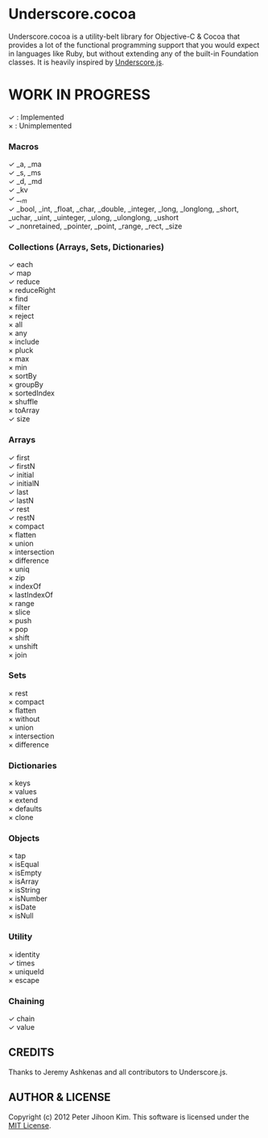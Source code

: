 # Underscore.cocoa

Underscore.cocoa is a utility-belt library for Objective-C & Cocoa that provides a lot of the functional programming support that you would expect in languages like Ruby, but without extending any of the built-in Foundation classes. It is heavily inspired by [Underscore.js](http://documentcloud.github.com/underscore).

# WORK IN PROGRESS

✓ : Implemented  
× : Unimplemented

### Macros

✓ _a, _ma  
✓ _s, _ms  
✓ _d, _md  
✓ _kv  
✓ _$, _m$  
✓ _bool, _int, _float, _char, _double, _integer, _long, _longlong, _short, _uchar, _uint, _uinteger, _ulong, _ulonglong, _ushort  
✓ _nonretained, _pointer, _point, _range, _rect, _size

### Collections (Arrays, Sets, Dictionaries)

✓ each  
✓ map  
✓ reduce  
× reduceRight  
× find  
× filter  
× reject  
× all  
× any  
× include  
× pluck  
× max  
× min  
× sortBy  
× groupBy  
× sortedIndex  
× shuffle  
× toArray  
✓ size

### Arrays

✓ first  
✓ firstN  
✓ initial  
✓ initialN  
✓ last  
✓ lastN  
✓ rest  
✓ restN  
× compact  
× flatten  
× union  
× intersection  
× difference  
× uniq  
× zip  
× indexOf  
× lastIndexOf  
× range  
× slice  
× push  
× pop  
× shift  
× unshift  
× join

### Sets

× rest  
× compact  
× flatten  
× without  
× union  
× intersection  
× difference

### Dictionaries

× keys  
× values  
× extend  
× defaults  
× clone

### Objects

× tap  
× isEqual  
× isEmpty  
× isArray  
× isString  
× isNumber  
× isDate  
× isNull

### Utility

× identity  
✓ times  
× uniqueId  
× escape

### Chaining

✓ chain  
✓ value

## CREDITS

Thanks to Jeremy Ashkenas and all contributors to Underscore.js.

## AUTHOR & LICENSE

Copyright (c) 2012 Peter Jihoon Kim. This software is licensed under the [MIT License](http://github.com/petejkim/specta/raw/master/LICENSE).
